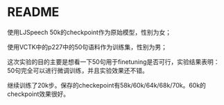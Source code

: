 # README

使用LJSpeech 50k的checkpoint作为原始模型，性别为女；

使用VCTK中的p227中的50句语料作为训练集，性别为男；

这次实验的目的主要是想看一下50句用于finetuning是否可行，实验结果表明：50句完全可以进行微调训练，并且实验效果还不错。

继续训练了20k步。保存的checkepoint有58k/60k/64k/68k/70k。60k的checkpoint效果很好。

